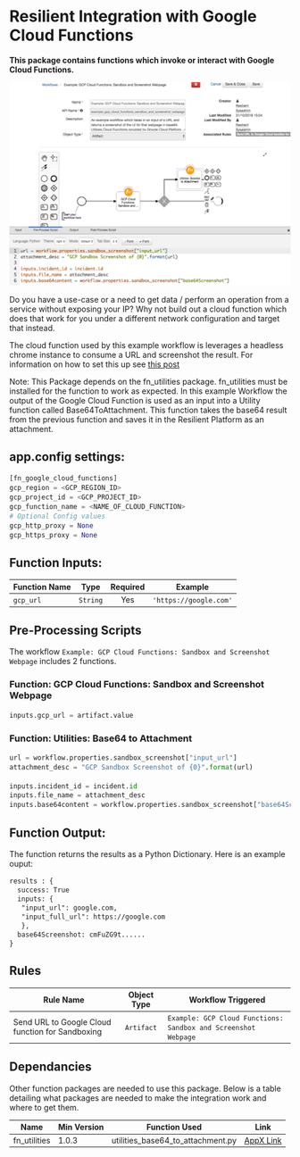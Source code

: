 # Resilient Integration with Google Cloud Functions
**This package contains functions which invoke or interact with Google Cloud Functions.**  
 
 ![screenshot](./screenshots/1.png)

Do you have a use-case or a need to get data / perform an operation from a service without exposing your IP? 
Why not build out a cloud function which does that work for you under a different network configuration and target that instead.

The cloud function used by this example workflow is leverages a headless chrome instance to consume a URL and screenshot the result. For information on how to set this up see [this post](https://cloud.google.com/blog/products/gcp/introducing-headless-chrome-support-in-cloud-functions-and-app-engine)

Note: This Package depends on the fn_utilities package. fn_utilities must be installed for the function to work as expected.
In this example Workflow the output of the Google Cloud Function is used as an input into a Utility function called Base64ToAttachment.
This function takes the base64 result from the previous function and saves it in the Resilient Platform as an attachment.
## app.config settings:
```python
[fn_google_cloud_functions]
gcp_region = <GCP_REGION_ID>
gcp_project_id = <GCP_PROJECT_ID>
gcp_function_name = <NAME_OF_CLOUD_FUNCTION>
# Optional Config values
gcp_http_proxy = None
gcp_https_proxy = None

```

## Function Inputs:

| Function Name | Type | Required | Example |
| ------------- | :--: | :-------:| ------- |
| `gcp_url` | `String` | Yes | `'https://google.com'` |  


## Pre-Processing Scripts 
The workflow `Example: GCP Cloud Functions: Sandbox and Screenshot Webpage` includes 2 functions.

### Function: GCP Cloud Functions: Sandbox and Screenshot Webpage
```python
inputs.gcp_url = artifact.value
```

### Function: Utilities: Base64 to Attachment
```python
url = workflow.properties.sandbox_screenshot["input_url"]
attachment_desc = "GCP Sandbox Screenshot of {0}".format(url)

inputs.incident_id = incident.id 
inputs.file_name = attachment_desc
inputs.base64content = workflow.properties.sandbox_screenshot["base64Screenshot"]
```


## Function Output:
The function returns the results as a Python Dictionary. Here is an example ouput:
```
results : {
  success: True  
  inputs: {
   "input_url": google.com,
   "input_full_url": https://google.com
   },
  base64Screenshot: cmFuZG9t......
}
```

## Rules
| Rule Name | Object Type | Workflow Triggered |
| --------- | :---------: | ------------------ |
| Send URL to Google Cloud function for Sandboxing | `Artifact` | `Example: GCP Cloud Functions: Sandbox and Screenshot Webpage` |

## Dependancies

Other function packages are needed to use this package. Below is a table detailing what packages are needed to make the integration work and where to get them.

| Name  | Min Version  | Function Used  | Link  |
|---|---|---|---|
| fn_utilities  | 1.0.3  | utilities_base64_to_attachment.py  | [AppX Link](https://exchange.xforce.ibmcloud.com/hub/extension/2b6699ac8a3976b67dfbddee26dbe3a5)  |
